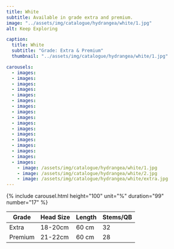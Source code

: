 ```yaml
---
title: White
subtitle: Available in grade extra and premium.
image: "../assets/img/catalogue/hydrangea/white/1.jpg"
alt: Keep Exploring

caption: 
  title: White
  subtitle: "Grade: Extra & Premium"
  thumbnail: "../assets/img/catalogue/hydrangea/white/1.jpg"

carousels:
  - images:
  - images:
  - images:
  - images:
  - images:
  - images:
  - images:
  - images:
  - images:
  - images:
  - images:
  - images:
  - images:
  - images:
  - images:
  - images:
  - images: 
    - image: /assets/img/catalogue/hydrangea/white/1.jpg
    - image: /assets/img/catalogue/hydrangea/white/2.jpg
    - image: /assets/img/catalogue/hydrangea/white/extra.jpg
---
```


{% include carousel.html height="100" unit="%" duration="99" number="17" %}

|  Grade  | Head Size | Length | Stems/QB |
|---------|-----------|--------|----------|
|  Extra  |  18-20cm  | 60 cm  |    32    |
| Premium |  21-22cm  | 60 cm  |    28    |